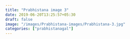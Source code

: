 ```yaml
---
title: "Prabhistana image 3"
date: 2019-06-20T13:25:57+05:30
draft: false
image: "/images/Prabhistana-images/Prabhistana-3.jpg"
categories: ["prabhistanagal"]
---
```



